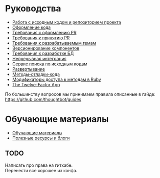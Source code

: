 # Руководства

- [Работа с исходным кодом и репозиторием проекта](https://github.com/abak-press/guides/tree/master/abak-flow)
- [Оформление кода](https://github.com/abak-press/guides/tree/master/style)
- [Требования к оформлению PR](https://github.com/abak-press/guides/tree/master/code-review#Требования-к-оформлению-pr)
- [Требования к принятию PR](https://github.com/abak-press/guides/tree/master/code-review#Требования-к-принятию-pr)
- [Требования к разрабатываемым гемам](https://github.com/abak-press/guides/tree/master/gems)
- [Версионирование компонентов](https://github.com/abak-press/guides/tree/master/versioning)
- [Требования к разработке БД](https://github.com/abak-press/guides/blob/master/database/README.md#Требования-к-разработке-БД)
- [Непрерывная интеграция](https://github.com/abak-press/guides/tree/master/ci)
- [Сервис поиска по исходным кодам](https://github.com/abak-press/guides/tree/master/services#Сервис-поиска-по-исходным-кодам)
- [Развертывание](https://github.com/abak-press/guides/tree/master/services#Развертывание)
- [Методы-отладки-кода](https://github.com/abak-press/guides/blob/master/best-practices/debug/README.md#Методы-отладки-кода)
- [Модификаторы доступа к методам в Ruby](http://mikepackdev.com/blog_posts/43-don-t-use-protected-methods-in-ruby)
- [The Twelve-Factor App](http://12factor.net/ru/)

По большинству вопросов мы принимаем правила описанные в гайде:
https://github.com/thoughtbot/guides

# Обучающие материалы
- [Обучающие материалы](https://github.com/abak-press/guides/blob/master/docs/materials.md)  
- [Полезные ресурсы и блоги](https://github.com/abak-press/guides/blob/master/docs/blogs.md)  

## TODO
Написать про права на гитхабе.  
Перенести все хорошее из конфа.
